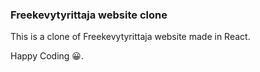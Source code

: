 ### Freekevytyrittaja website clone

This is a clone of Freekevytyrittaja website made in React.

Happy Coding 😀.
